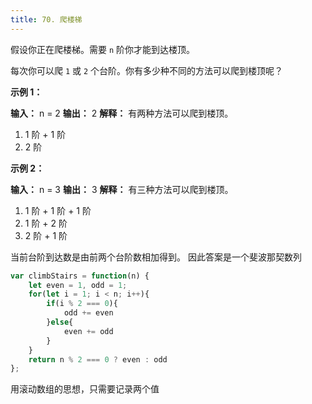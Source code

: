 ```yaml
---
title: 70. 爬楼梯
---
```

假设你正在爬楼梯。需要 `n` 阶你才能到达楼顶。

每次你可以爬 `1` 或 `2` 个台阶。你有多少种不同的方法可以爬到楼顶呢？

**示例 1：**

**输入：** n = 2
**输出：** 2
**解释：** 有两种方法可以爬到楼顶。
1. 1 阶 + 1 阶
2. 2 阶

**示例 2：**

**输入：** n = 3
**输出：** 3
**解释：** 有三种方法可以爬到楼顶。
1. 1 阶 + 1 阶 + 1 阶
2. 1 阶 + 2 阶
3. 2 阶 + 1 阶

当前台阶到达数是由前两个台阶数相加得到。
因此答案是一个斐波那契数列


```js
var climbStairs = function(n) {
    let even = 1, odd = 1;
    for(let i = 1; i < n; i++){
        if(i % 2 === 0){
            odd += even
        }else{
            even += odd
        }
    }
    return n % 2 === 0 ? even : odd
};
```

用滚动数组的思想，只需要记录两个值